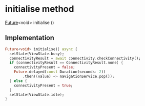 


# initialise method








[Future](https://api.flutter.dev/flutter/dart-async/Future-class.html)&lt;void> initialise
()








## Implementation

```dart
Future<void> initialise() async {
  setState(ViewState.busy);
  connectivityResult = await connectivity.checkConnectivity();
  if (connectivityResult == ConnectivityResult.none) {
    connectivityPresent = false;
    Future.delayed(const Duration(seconds: 2))
        .then((value) => navigationService.pop());
  } else {
    connectivityPresent = true;
  }
  setState(ViewState.idle);
}
```







